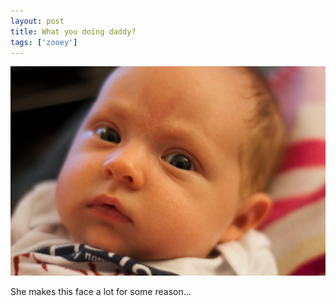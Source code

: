 ```yaml
---
layout: post
title: What you doing daddy?
tags: ['zooey']
---
```


![What you doing daddy? :: Nikon D90](/media/2009/04/huh.jpg)

She makes this face a lot for some reason...


